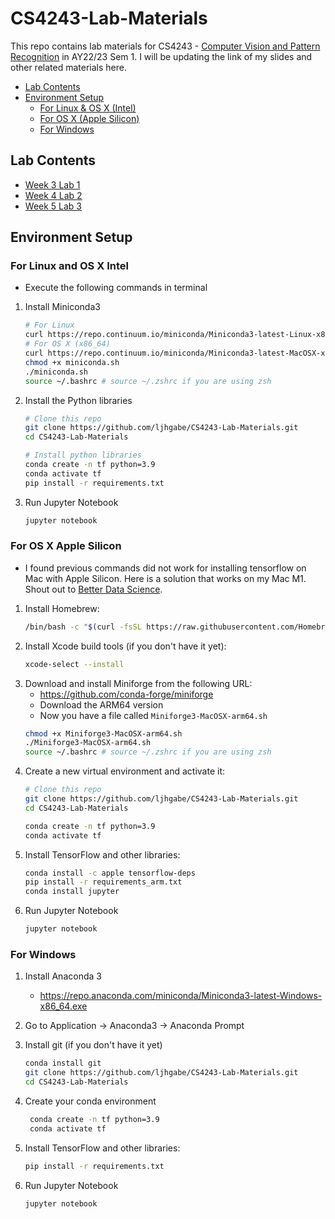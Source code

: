 # CS4243-Lab-Materials
This repo contains lab materials for CS4243 - [Computer Vision and Pattern Recognition](https://nusmods.com/modules/CS4243/computer-vision-and-pattern-recognition) in AY22/23 Sem 1.
I will be updating the link of my slides and other related materials here.
* [Lab Contents](#lab-contents)
* [Environment Setup](#environment-setup)
    - [For Linux & OS X (Intel)](#for-linux-and-os-x-intel)
    - [For OS X (Apple Silicon)](#for-os-x-apple-silicon)
    - [For Windows](#for-windows)


## Lab Contents
* [Week 3 Lab 1](https://github.com/ljhgabe/CS4243-Lab-Materials/tree/main/W3L1)
* [Week 4 Lab 2](https://github.com/ljhgabe/CS4243-Lab-Materials/tree/main/W4L2)
* [Week 5 Lab 3](https://github.com/ljhgabe/CS4243-Lab-Materials/tree/main/W5L3)

## Environment Setup
### For Linux and OS X Intel
* Execute the following commands in terminal
1. Install Miniconda3
    ```sh
    # For Linux
    curl https://repo.continuum.io/miniconda/Miniconda3-latest-Linux-x86_64.sh -o miniconda.sh -J -L -k
    # For OS X (x86_64)
    curl https://repo.continuum.io/miniconda/Miniconda3-latest-MacOSX-x86_64.sh -o miniconda.sh -J -L -k
    chmod +x miniconda.sh
    ./miniconda.sh
    source ~/.bashrc # source ~/.zshrc if you are using zsh
    ```
2. Install the Python libraries
    ```sh
    # Clone this repo
    git clone https://github.com/ljhgabe/CS4243-Lab-Materials.git
    cd CS4243-Lab-Materials

    # Install python libraries
    conda create -n tf python=3.9
    conda activate tf
    pip install -r requirements.txt
    ```
3. Run Jupyter Notebook
    ```sh
    jupyter notebook
    ```
    
### For OS X Apple Silicon
* I found previous commands did not work for installing tensorflow on Mac with Apple Silicon. 
Here is a solution that works on my Mac M1. Shout out to [Better Data Science](https://github.com/better-data-science/TensorFlow/blob/main/000_TensorFlow_Installation_M1.md).

1. Install Homebrew:
    ```sh
    /bin/bash -c "$(curl -fsSL https://raw.githubusercontent.com/Homebrew/install/HEAD/install.sh)"
    ```
2. Install Xcode build tools (if you don't have it yet):
    ```sh
    xcode-select --install
    ```
3. Download and install Miniforge from the following URL:
    - https://github.com/conda-forge/miniforge
    - Download the ARM64 version
    - Now you have a file called `Miniforge3-MacOSX-arm64.sh`
    ```sh
    chmod +x Miniforge3-MacOSX-arm64.sh
    ./Miniforge3-MacOSX-arm64.sh
    source ~/.bashrc # source ~/.zshrc if you are using zsh
    ```
4. Create a new virtual environment and activate it:
    ```sh
    # Clone this repo
    git clone https://github.com/ljhgabe/CS4243-Lab-Materials.git
    cd CS4243-Lab-Materials
    
    conda create -n tf python=3.9
    conda activate tf
    ```
5. Install TensorFlow and other libraries:
    ```sh
    conda install -c apple tensorflow-deps
    pip install -r requirements_arm.txt
    conda install jupyter
    ```
6. Run Jupyter Notebook
    ```sh
    jupyter notebook
    ```
   
### For Windows

1. Install Anaconda 3
   - https://repo.anaconda.com/miniconda/Miniconda3-latest-Windows-x86_64.exe

2. Go to Application -> Anaconda3 -> Anaconda Prompt
3. Install git (if you don't have it yet)
   ```sh
   conda install git
   git clone https://github.com/ljhgabe/CS4243-Lab-Materials.git
   cd CS4243-Lab-Materials
   ```
4. Create your conda environment
   ```sh
    conda create -n tf python=3.9
    conda activate tf
    ```
5. Install TensorFlow and other libraries:
    ```sh
    pip install -r requirements.txt
    ```
6. Run Jupyter Notebook
   ```sh
   jupyter notebook
   ```




